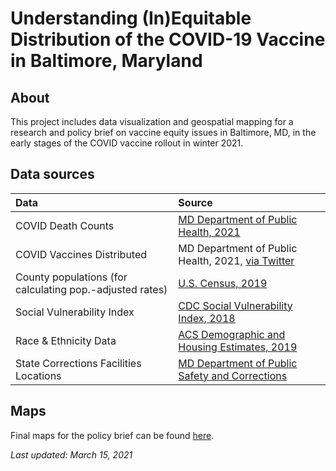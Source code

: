 # Understanding (In)Equitable Distribution of the COVID-19 Vaccine in Baltimore, Maryland

## About
This project includes data visualization and geospatial mapping for a research and policy brief on vaccine equity issues in Baltimore, MD, in the early stages of the COVID vaccine rollout in winter 2021.  

## Data sources

| Data | Source |
|:-----|:-------|
| COVID Death Counts | [MD Department of Public Health, 2021](https://coronavirus.maryland.gov/) |
| COVID Vaccines Distributed | MD Department of Public Health, 2021, [via Twitter](https://twitter.com/riccimike/status/1357699664393375745) |
| County populations (for calculating pop.-adjusted rates) | [U.S. Census, 2019](https://www.census.gov/data/datasets/time-series/demo/popest/2010s-counties-total.html) |
| Social Vulnerability Index | [CDC Social Vulnerability Index, 2018](https://www.atsdr.cdc.gov/placeandhealth/svi/index.html)
| Race & Ethnicity Data | [ACS Demographic and Housing Estimates, 2019](https://data.census.gov/cedsci/table?q=Baltimore%20County,%20Maryland%20Race%20and%20Ethnicity&tid=ACSDP1Y2019.DP05&hidePreview=false)
| State Corrections Facilities Locations | [MD Department of Public Safety and Corrections](https://data.imap.maryland.gov/datasets/ceb79ec747c64368b69f588b1962692c_1)


## Maps

Final maps for the policy brief can be found [here](https://github.com/spaykin/vaccine_equity_baltimore/tree/master/maps).


*Last updated: March 15, 2021*
